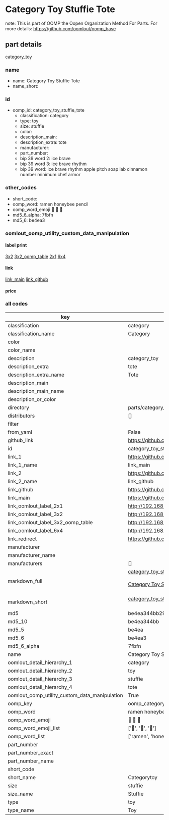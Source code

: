 # Category Toy Stuffie Tote  

note: This is part of OOMP the Oopen Organization Method For Parts. For more details: https://github.com/oomlout/oomp_base

##  part details
  



category_toy



### name
* name: Category Toy Stuffie Tote
* name_short: 
### id
* oomp_id: category_toy_stuffie_tote
  * classification: category
  * type: toy
  * size: stuffie
  * color: 
  * description_main: 
  * description_extra: tote
  * manufacturer: 
  * part_number: 
  * bip 39 word 2: ice brave
  * bip 39 word 3: ice brave rhythm
  * bip 39 word: ice brave rhythm apple pitch soap lab cinnamon number minimum chef armor

### other_codes
* short_code: 
* oomp_word: ramen honeybee pencil
* oomp_word_emoji :ramen: :honeybee: :pencil:
* md5_6_alpha: 7fbfn
* md5_6: be4ea3






### oomlout_oomp_utility_custom_data_manipulation
#### label print
[3x2](http://192.168.1.245:1112/?label=oomp%207fbfn)
[3x2_oomp_table](http://192.168.1.108:1112/?label=oomp%207fbfn)
[2x1](http://192.168.1.242:1112/?label=oomp%207fbfn)
[6x4](http://192.168.1.55:1112/?label=oomp%207fbfn)    

#### link

[link_main](https://github.com/oomlout/oomlout_oomp_version_1_messy/tree/main/parts/category_toy_stuffie_tote) [link_github](https://github.com/oomlout/oomlout_oomp_version_1_messy/tree/main/parts/category_toy_stuffie_tote)                             

#### price







### all codes 
| key | value |  
| --- | --- |  
| classification | category |  
| classification_name | Category |  
| color |  |  
| color_name |  |  
| description | category_toy |  
| description_extra | tote |  
| description_extra_name | Tote |  
| description_main |  |  
| description_main_name |  |  
| description_or_color |   |  
| directory | parts/category_toy_stuffie_tote |  
| distributors | [] |  
| filter |  |  
| from_yaml | False |  
| github_link | https://github.com/oomlout/oomlout_oomp_part_src/tree/main/parts/category_toy_stuffie_tote |  
| id | category_toy_stuffie_tote |  
| link_1 | https://github.com/oomlout/oomlout_oomp_version_1_messy/tree/main/parts/category_toy_stuffie_tote |  
| link_1_name | link_main |  
| link_2 | https://github.com/oomlout/oomlout_oomp_version_1_messy/tree/main/parts/category_toy_stuffie_tote |  
| link_2_name | link_github |  
| link_github | https://github.com/oomlout/oomlout_oomp_version_1_messy/tree/main/parts/category_toy_stuffie_tote |  
| link_main | https://github.com/oomlout/oomlout_oomp_version_1_messy/tree/main/parts/category_toy_stuffie_tote |  
| link_oomlout_label_2x1 | http://192.168.1.242:1112/?label=oomp%207fbfn |  
| link_oomlout_label_3x2 | http://192.168.1.245:1112/?label=oomp%207fbfn |  
| link_oomlout_label_3x2_oomp_table | http://192.168.1.108:1112/?label=oomp%207fbfn |  
| link_oomlout_label_6x4 | http://192.168.1.55:1112/?label=oomp%207fbfn |  
| link_redirect | https://github.com/oomlout/oomlout_oomp_version_1_messy/tree/main/parts/category_toy_stuffie_tote |  
| manufacturer |  |  
| manufacturer_name |  |  
| manufacturers | [] |  
| markdown_full | [category_toy_stuffie_tote](none)<br>[](none)<br>[Category Toy Stuffie Tote](none)<br><br> |  
| markdown_short | [category_toy_stuffie_tote](none)<br><br> |  
| md5 | be4ea344bb290f8336d2c0ab7186d381 |  
| md5_10 | be4ea344bb |  
| md5_5 | be4ea |  
| md5_6 | be4ea3 |  
| md5_6_alpha | 7fbfn |  
| name | Category Toy Stuffie Tote |  
| oomlout_detail_hierarchy_1 | category |  
| oomlout_detail_hierarchy_2 | toy |  
| oomlout_detail_hierarchy_3 | stuffie |  
| oomlout_detail_hierarchy_4 | tote |  
| oomlout_oomp_utility_custom_data_manipulation | True |  
| oomp_key | oomp_category_toy_stuffie_tote |  
| oomp_word | ramen honeybee pencil |  
| oomp_word_emoji | :ramen: :honeybee: :pencil: |  
| oomp_word_emoji_list | [':ramen:', ':honeybee:', ':pencil:'] |  
| oomp_word_list | ['ramen', 'honeybee', 'pencil'] |  
| part_number |  |  
| part_number_exact |  |  
| part_number_name |  |  
| short_code |  |  
| short_name | Categorytoy |  
| size | stuffie |  
| size_name | Stuffie |  
| type | toy |  
| type_name | Toy |  

